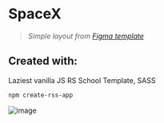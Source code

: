 # SpaceX
> _Simple layout from [Figma template](https://www.figma.com/file/1YQsOhETizyiDwZIBRIEKp/Space-X---landing?t=kG6GG7epMO1TAC1o-6)_

## Created with:
Laziest vanilla JS RS School Template, SASS
```sh
npm create-rss-app
```
![image](https://user-images.githubusercontent.com/58938287/216602112-717aab52-e868-4dcb-b76c-7a922f44e8bd.png)
